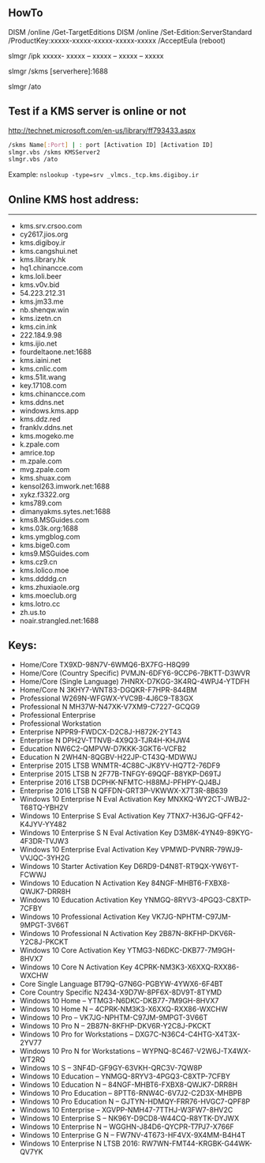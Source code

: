 ## HowTo

DISM /online /Get-TargetEditions
DISM /online /Set-Edition:ServerStandard /ProductKey:xxxxx-xxxxx-xxxxx-xxxxx-xxxxx /AcceptEula
(reboot)

slmgr /ipk ххххх- ххххх – ххххх – ххххх – ххххх

slmgr /skms [serverhere]:1688

slmgr /ato


Test if a KMS server is online or not
-------

http://technet.microsoft.com/en-us/library/ff793433.aspx


```bash
/skms Name[:Port] | : port [Activation ID] [Activation ID] 
slmgr.vbs /skms KMSServer2
slmgr.vbs /ato
```

Example:
`nslookup -type=srv _vlmcs._tcp.kms.digiboy.ir`



## Online KMS host address:
--------
* kms.srv.crsoo.com
* cy2617.jios.org
* kms.digiboy.ir
* kms.cangshui.net
* kms.library.hk
* hq1.chinancce.com
* kms.loli.beer
* kms.v0v.bid
* 54.223.212.31
* kms.jm33.me
* nb.shenqw.win
* kms.izetn.cn
* kms.cin.ink
* 222.184.9.98
* kms.ijio.net
* fourdeltaone.net:1688
* kms.iaini.net
* kms.cnlic.com
* kms.51it.wang
* key.17108.com
* kms.chinancce.com
* kms.ddns.net
* windows.kms.app
* kms.ddz.red
* franklv.ddns.net
* kms.mogeko.me
* k.zpale.com
* amrice.top
* m.zpale.com
* mvg.zpale.com
* kms.shuax.com
* kensol263.imwork.net:1688
* xykz.f3322.org
* kms789.com
* dimanyakms.sytes.net:1688
* kms8.MSGuides.com
* kms.03k.org:1688
* kms.ymgblog.com
* kms.bige0.com
* kms9.MSGuides.com
* kms.cz9.cn
* kms.lolico.moe
* kms.ddddg.cn
* kms.zhuxiaole.org
* kms.moeclub.org
* kms.lotro.cc
* zh.us.to
* noair.strangled.net:1688

## Keys:
* Home/Core                            TX9XD-98N7V-6WMQ6-BX7FG-H8Q99        
* Home/Core (Country Specific)         PVMJN-6DFY6-9CCP6-7BKTT-D3WVR  
* Home/Core (Single Language)          7HNRX-D7KGG-3K4RQ-4WPJ4-YTDFH  
* Home/Core N                          3KHY7-WNT83-DGQKR-F7HPR-844BM 
* Professional                         W269N-WFGWX-YVC9B-4J6C9-T83GX 
* Professional N                       MH37W-N47XK-V7XM9-C7227-GCQG9
* Professional Enterprise				 
* Professional Workstation			 
* Enterprise                           NPPR9-FWDCX-D2C8J-H872K-2YT43 
* Enterprise N                         DPH2V-TTNVB-4X9Q3-TJR4H-KHJW4 
* Education                            NW6C2-QMPVW-D7KKK-3GKT6-VCFB2 
* Education N                          2WH4N-8QGBV-H22JP-CT43Q-MDWWJ 
* Enterprise 2015 LTSB                 WNMTR-4C88C-JK8YV-HQ7T2-76DF9
* Enterprise 2015 LTSB N               2F77B-TNFGY-69QQF-B8YKP-D69TJ 
* Enterprise 2016 LTSB                 DCPHK-NFMTC-H88MJ-PFHPY-QJ4BJ  
* Enterprise 2016 LTSB N               QFFDN-GRT3P-VKWWX-X7T3R-8B639
* Windows 10 Enterprise N Eval Activation Key 	MNXKQ-WY2CT-JWBJ2-T68TQ-YBH2V
* Windows 10 Enterprise S Eval Activation Key 	7TNX7-H36JG-QFF42-K4JYV-YY482
* Windows 10 Enterprise S N Eval Activation Key 	D3M8K-4YN49-89KYG-4F3DR-TVJW3
* Windows 10 Enterprise Eval Activation Key 	VPMWD-PVNRR-79WJ9-VVJQC-3YH2G
* Windows 10 Starter Activation Key 	D6RD9-D4N8T-RT9QX-YW6YT-FCWWJ
* Windows 10 Education N Activation Key 	84NGF-MHBT6-FXBX8-QWJK7-DRR8H
* Windows 10 Education Activation Key 	YNMGQ-8RYV3-4PGQ3-C8XTP-7CFBY
* Windows 10 Professional Activation Key 	VK7JG-NPHTM-C97JM-9MPGT-3V66T
* Windows 10 Professional N Activation Key 	2B87N-8KFHP-DKV6R-Y2C8J-PKCKT
* Windows 10 Core Activation Key 	YTMG3-N6DKC-DKB77-7M9GH-8HVX7
* Windows 10 Core N Activation Key 	4CPRK-NM3K3-X6XXQ-RXX86-WXCHW
* Core Single Language 	BT79Q-G7N6G-PGBYW-4YWX6-6F4BT
* Core Country Specific 	N2434-X9D7W-8PF6X-8DV9T-8TYMD
* Windows 10 Home – YTMG3-N6DKC-DKB77-7M9GH-8HVX7
* Windows 10 Home N – 4CPRK-NM3K3-X6XXQ-RXX86-WXCHW
* Windows 10 Pro – VK7JG-NPHTM-C97JM-9MPGT-3V66T
* Windows 10 Pro N – 2B87N-8KFHP-DKV6R-Y2C8J-PKCKT
* Windows 10 Pro for Workstations – DXG7C-N36C4-C4HTG-X4T3X-2YV77
* Windows 10 Pro N for Workstations – WYPNQ-8C467-V2W6J-TX4WX-WT2RQ
* Windows 10 S – 3NF4D-GF9GY-63VKH-QRC3V-7QW8P
* Windows 10 Education – YNMGQ-8RYV3-4PGQ3-C8XTP-7CFBY
* Windows 10 Education N – 84NGF-MHBT6-FXBX8-QWJK7-DRR8H
* Windows 10 Pro Education – 8PTT6-RNW4C-6V7J2-C2D3X-MHBPB
* Windows 10 Pro Education N – GJTYN-HDMQY-FRR76-HVGC7-QPF8P
* Windows 10 Enterprise – XGVPP-NMH47-7TTHJ-W3FW7-8HV2C
* Windows 10 Enterprise S – NK96Y-D9CD8-W44CQ-R8YTK-DYJWX
* Windows 10 Enterprise N – WGGHN-J84D6-QYCPR-T7PJ7-X766F
* Windows 10 Enterprise G N – FW7NV-4T673-HF4VX-9X4MM-B4H4T
* Windows 10 Enterprise N LTSB 2016: RW7WN-FMT44-KRGBK-G44WK-QV7YK

